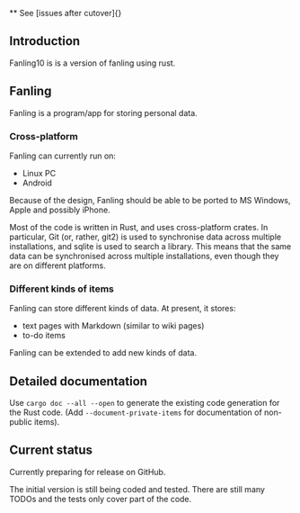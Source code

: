 ** See [issues after cutover]{}

## Introduction

Fanling10 is is a version of fanling using rust.

## Fanling

Fanling is a program/app for storing personal data.

### Cross-platform

Fanling can currently run on:

* Linux PC
* Android

Because of the design, Fanling should be able to be ported to MS
Windows, Apple and possibly iPhone.

Most of the code is written in Rust, and uses cross-platform
crates. In particular, Git (or, rather, git2) is used to synchronise
data across multiple installations, and sqlite is used to search a
library. This means that the same data can be synchronised across
multiple installations, even though they are on different platforms.

### Different kinds of items

Fanling can store different kinds of data. At present, it stores:

* text pages with Markdown (similar to wiki pages)
* to-do items

Fanling can be extended to add new kinds of data.

## Detailed documentation

Use `cargo doc --all --open` to generate the existing code generation
for the Rust code. (Add `--document-private-items` for documentation
of non-public items).

## Current status

Currently preparing for release on GitHub.

The initial version is still being coded and tested. There are still
many TODOs and the tests only cover part of the code.

